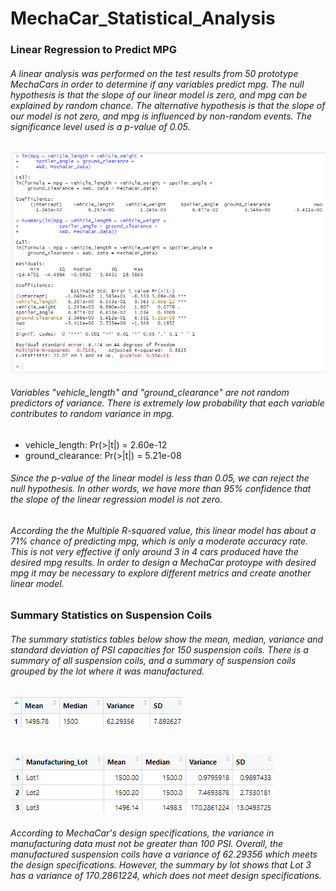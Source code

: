 # MechaCar_Statistical_Analysis

### Linear Regression to Predict MPG
###### A linear analysis was performed on the test results from 50 prototype MechaCars in order to determine if any variables predict mpg. The null hypothesis is that the slope of our linear model is zero, and mpg can be explained by random chance. The alternative hypothesis is that the slope of our model is not zero, and mpg is influenced by non-random events. The significance level used is a p-value of 0.05.

!["Linear_Model"](https://github.com/eoweed/MechaCar_Statistical_Analysis/blob/main/images/Deliverable1.png)

###### Variables "vehicle_length" and "ground_clearance" are not random predictors of variance. There is extremely low probability that each variable contributes to random variance in mpg.
- vehicle_length: Pr(>|t|) = 2.60e-12
- ground_clearance: Pr(>|t|) = 5.21e-08

###### Since the p-value of the linear model is less than 0.05, we can reject the null hypothesis. In other words, we have more than 95% confidence that the slope of the linear regression model is not zero.

###### According the the Multiple R-squared value, this linear model has about a 71% chance of predicting mpg, which is only a moderate accuracy rate. This is not very effective if only around 3 in 4 cars produced have the desired mpg results. In order to design a MechaCar protoype with desired mpg it may be necessary to explore different metrics and create another linear model. 


### Summary Statistics on Suspension Coils
###### The summary statistics tables below show the mean, median, variance and standard deviation of PSI capacities for 150 suspension coils. There is a summary of all suspension coils, and a summary of suspension coils grouped by the lot where it was manufactured.  

!["total_summary"](https://github.com/eoweed/MechaCar_Statistical_Analysis/blob/main/images/total_summary.png)
#
!["lot_summary"](https://github.com/eoweed/MechaCar_Statistical_Analysis/blob/main/images/lot_summary.png)

###### According to MechaCar's design specifications, the variance in manufacturing data must not be greater than 100 PSI. Overall, the manufactured suspension coils have a variance of 62.29356 which meets the design specifications. However, the summary by lot shows that Lot 3 has a variance of 170.2861224, which does not meet design specifications. 